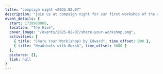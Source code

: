 ```yaml
---
title: "compsigh night v2025.02.07"
description: "join us at compsigh night for our first workshop of the semester! from Twitter to job offer: a practical workshop on starting & documenting cool projects you love working on, why sharing your work online is important for your career and personal growth, and how to do it."
event_details: {
  start: 1738980000,
  location: "The Hive",
  cover_image: "/events/2025-02-07/share-your-workshop.png",
  activities: [
    { title: "Share Your Work(shop) by Edward", time_offset: 900 },
    { title: "Headshots with Gursh", time_offset: 3600 }
  ],
  pictures: [],
  link: null
}
---
```

